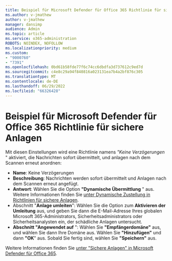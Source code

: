 ```yaml
---
title: Beispiel für Microsoft Defender für Office 365 Richtlinie für sichere Anlagen
ms.author: v-jmathew
author: v-jmathew
manager: dansimp
audience: Admin
ms.topic: article
ms.service: o365-administration
ROBOTS: NOINDEX, NOFOLLOW
ms.localizationpriority: medium
ms.custom:
- "9000760"
- "7391"
ms.openlocfilehash: 0bd61b58fde77f6c74cc6dbdfa3d737612c9ed7d
ms.sourcegitcommit: c4e8c29a94f840816a023131ea7b4a2bf876c305
ms.translationtype: MT
ms.contentlocale: de-DE
ms.lasthandoff: 06/29/2022
ms.locfileid: "66326428"
---
```

# <a name="example-microsoft-defender-for-office-365-safe-attachment-policy"></a>Beispiel für Microsoft Defender für Office 365 Richtlinie für sichere Anlagen

Mit diesen Einstellungen wird eine Richtlinie namens *"Keine Verzögerungen* " aktiviert, die Nachrichten sofort übermittelt, und anlagen nach dem Scannen erneut anordnen:

- **Name**: Keine Verzögerungen
- **Beschreibung**: Nachrichten werden sofort übermittelt und Anlagen nach dem Scannen erneut angefügt.
- **Antwort**: Wählen Sie die Option **"Dynamische Übermittlung** " aus. Weitere Informationen finden Sie [unter Dynamische Zustellung in Richtlinien für sichere Anlagen](https://go.microsoft.com/fwlink/?linkid=2092328).
- Abschnitt "**Anlage umleiten**": Wählen Sie die Option zum **Aktivieren der Umleitung** aus, und geben Sie dann die E-Mail-Adresse Ihres globalen Microsoft 365-Administrators, Sicherheitsadministrators oder Sicherheitsanalysten ein, der schädliche Anlagen untersucht.
- **Abschnitt "Angewendet auf** ": Wählen Sie **"Empfängerdomäne"** aus, und wählen Sie dann Ihre Domäne aus. Wählen Sie **"Hinzufügen"** und dann **"OK**" aus. Sobald Sie fertig sind, wählen Sie **"Speichern"** aus.

Weitere Informationen finden Sie [unter "Sichere Anlagen" in Microsoft Defender für Office 365](https://go.microsoft.com/fwlink/?linkid=2092213).
